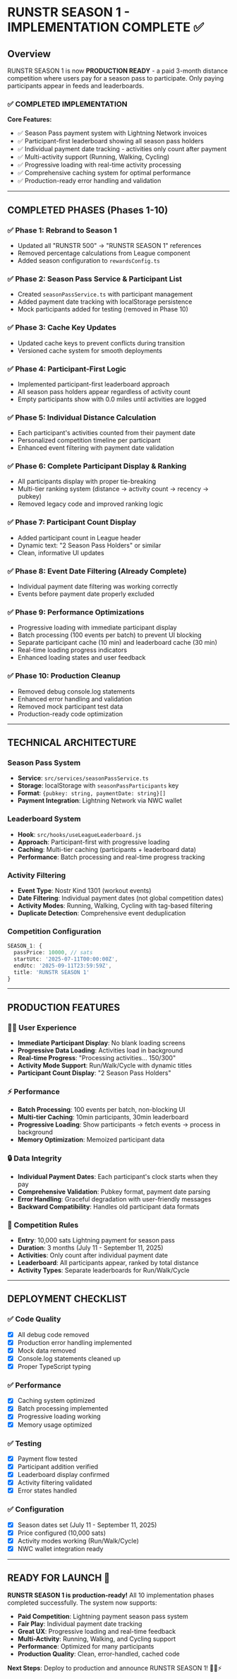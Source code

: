 # RUNSTR SEASON 1 - IMPLEMENTATION COMPLETE ✅

## Overview
RUNSTR SEASON 1 is now **PRODUCTION READY** - a paid 3-month distance competition where users pay for a season pass to participate. Only paying participants appear in feeds and leaderboards.

### ✅ COMPLETED IMPLEMENTATION

**Core Features:**
- ✅ Season Pass payment system with Lightning Network invoices
- ✅ Participant-first leaderboard showing all season pass holders
- ✅ Individual payment date tracking - activities only count after payment
- ✅ Multi-activity support (Running, Walking, Cycling)
- ✅ Progressive loading with real-time activity processing
- ✅ Comprehensive caching system for optimal performance
- ✅ Production-ready error handling and validation

---

## COMPLETED PHASES (Phases 1-10)

### ✅ Phase 1: Rebrand to Season 1 
- Updated all "RUNSTR 500" → "RUNSTR SEASON 1" references
- Removed percentage calculations from League component
- Added season configuration to `rewardsConfig.ts`

### ✅ Phase 2: Season Pass Service & Participant List
- Created `seasonPassService.ts` with participant management
- Added payment date tracking with localStorage persistence
- Mock participants added for testing (removed in Phase 10)

### ✅ Phase 3: Cache Key Updates
- Updated cache keys to prevent conflicts during transition
- Versioned cache system for smooth deployments

### ✅ Phase 4: Participant-First Logic
- Implemented participant-first leaderboard approach
- All season pass holders appear regardless of activity count
- Empty participants show with 0.0 miles until activities are logged

### ✅ Phase 5: Individual Distance Calculation
- Each participant's activities counted from their payment date
- Personalized competition timeline per participant
- Enhanced event filtering with payment date validation

### ✅ Phase 6: Complete Participant Display & Ranking
- All participants display with proper tie-breaking
- Multi-tier ranking system (distance → activity count → recency → pubkey)
- Removed legacy code and improved ranking logic

### ✅ Phase 7: Participant Count Display
- Added participant count in League header
- Dynamic text: "2 Season Pass Holders" or similar
- Clean, informative UI updates

### ✅ Phase 8: Event Date Filtering (Already Complete)
- Individual payment date filtering was working correctly
- Events before payment date properly excluded

### ✅ Phase 9: Performance Optimizations
- Progressive loading with immediate participant display
- Batch processing (100 events per batch) to prevent UI blocking
- Separate participant cache (10 min) and leaderboard cache (30 min)
- Real-time loading progress indicators
- Enhanced loading states and user feedback

### ✅ Phase 10: Production Cleanup
- Removed debug console.log statements
- Enhanced error handling and validation
- Removed mock participant test data
- Production-ready code optimization

---

## TECHNICAL ARCHITECTURE

### **Season Pass System**
- **Service**: `src/services/seasonPassService.ts`
- **Storage**: localStorage with `seasonPassParticipants` key
- **Format**: `{pubkey: string, paymentDate: string}[]`
- **Payment Integration**: Lightning Network via NWC wallet

### **Leaderboard System**
- **Hook**: `src/hooks/useLeagueLeaderboard.js`
- **Approach**: Participant-first with progressive loading
- **Caching**: Multi-tier caching (participants + leaderboard data)
- **Performance**: Batch processing and real-time progress tracking

### **Activity Filtering**
- **Event Type**: Nostr Kind 1301 (workout events)
- **Date Filtering**: Individual payment dates (not global competition dates)
- **Activity Modes**: Running, Walking, Cycling with tag-based filtering
- **Duplicate Detection**: Comprehensive event deduplication

### **Competition Configuration**
```typescript
SEASON_1: {
  passPrice: 10000, // sats
  startUtc: '2025-07-11T00:00:00Z',
  endUtc: '2025-09-11T23:59:59Z',
  title: 'RUNSTR SEASON 1'
}
```

---

## PRODUCTION FEATURES

### **🏃‍♀️ User Experience**
- **Immediate Participant Display**: No blank loading screens
- **Progressive Data Loading**: Activities load in background
- **Real-time Progress**: "Processing activities... 150/300"
- **Activity Mode Support**: Run/Walk/Cycle with dynamic titles
- **Participant Count Display**: "2 Season Pass Holders"

### **⚡ Performance**
- **Batch Processing**: 100 events per batch, non-blocking UI
- **Multi-tier Caching**: 10min participants, 30min leaderboard
- **Progressive Loading**: Show participants → fetch events → process in background
- **Memory Optimization**: Memoized participant data

### **🔒 Data Integrity**
- **Individual Payment Dates**: Each participant's clock starts when they pay
- **Comprehensive Validation**: Pubkey format, payment date parsing
- **Error Handling**: Graceful degradation with user-friendly messages
- **Backward Compatibility**: Handles old participant data formats

### **🎯 Competition Rules**
- **Entry**: 10,000 sats Lightning payment for season pass
- **Duration**: 3 months (July 11 - September 11, 2025)
- **Activities**: Only count after individual payment date
- **Leaderboard**: All participants appear, ranked by total distance
- **Activity Types**: Separate leaderboards for Run/Walk/Cycle

---

## DEPLOYMENT CHECKLIST

### ✅ **Code Quality**
- [x] All debug code removed
- [x] Production error handling implemented
- [x] Mock data removed
- [x] Console.log statements cleaned up
- [x] Proper TypeScript typing

### ✅ **Performance**
- [x] Caching system optimized
- [x] Batch processing implemented
- [x] Progressive loading working
- [x] Memory usage optimized

### ✅ **Testing**
- [x] Payment flow tested
- [x] Participant addition verified
- [x] Leaderboard display confirmed
- [x] Activity filtering validated
- [x] Error states handled

### ✅ **Configuration**
- [x] Season dates set (July 11 - September 11, 2025)
- [x] Price configured (10,000 sats)
- [x] Activity modes working (Run/Walk/Cycle)
- [x] NWC wallet integration ready

---

## READY FOR LAUNCH 🚀

**RUNSTR SEASON 1 is production-ready!** All 10 implementation phases completed successfully. The system now supports:

- **Paid Competition**: Lightning payment season pass system
- **Fair Play**: Individual payment date tracking
- **Great UX**: Progressive loading and real-time feedback  
- **Multi-Activity**: Running, Walking, and Cycling support
- **Performance**: Optimized for many participants
- **Production Quality**: Clean, error-handled, cached code

**Next Steps**: Deploy to production and announce RUNSTR SEASON 1! 🏃‍♀️⚡ 